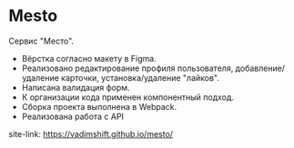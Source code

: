 # Mesto

Сервис "Место".
- Вёрстка согласно макету в Figma.
- Реализовано редактирование профиля пользователя, добавление/удаление карточки, установка/удаление "лайков".
- Написана валидация форм.
- К организации кода применен компонентный подход.
- Сборка проекта выполнена в Webpack.
- Реализована работа с API

site-link:
https://vadimshift.github.io/mesto/
